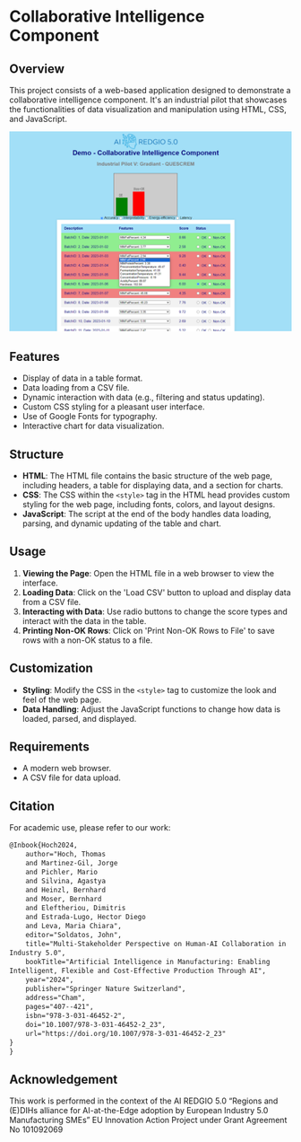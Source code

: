 # Collaborative Intelligence Component

## Overview
This project consists of a web-based application designed to demonstrate a collaborative intelligence component. It's an industrial pilot that showcases the functionalities of data visualization and manipulation using HTML, CSS, and JavaScript.

![Screenshoot](image.bmp)

## Features
- Display of data in a table format.
- Data loading from a CSV file.
- Dynamic interaction with data (e.g., filtering and status updating).
- Custom CSS styling for a pleasant user interface.
- Use of Google Fonts for typography.
- Interactive chart for data visualization.

## Structure
- **HTML**: The HTML file contains the basic structure of the web page, including headers, a table for displaying data, and a section for charts.
- **CSS**: The CSS within the `<style>` tag in the HTML head provides custom styling for the web page, including fonts, colors, and layout designs.
- **JavaScript**: The script at the end of the body handles data loading, parsing, and dynamic updating of the table and chart.

## Usage
1. **Viewing the Page**: Open the HTML file in a web browser to view the interface.
2. **Loading Data**: Click on the 'Load CSV' button to upload and display data from a CSV file.
3. **Interacting with Data**: Use radio buttons to change the score types and interact with the data in the table.
4. **Printing Non-OK Rows**: Click on 'Print Non-OK Rows to File' to save rows with a non-OK status to a file.

## Customization
- **Styling**: Modify the CSS in the `<style>` tag to customize the look and feel of the web page.
- **Data Handling**: Adjust the JavaScript functions to change how data is loaded, parsed, and displayed.

## Requirements
- A modern web browser.
- A CSV file for data upload.


## Citation
For academic use, please refer to our work:

```
@Inbook{Hoch2024,
	author="Hoch, Thomas
	and Martinez-Gil, Jorge
	and Pichler, Mario
	and Silvina, Agastya
	and Heinzl, Bernhard
	and Moser, Bernhard
	and Eleftheriou, Dimitris
	and Estrada-Lugo, Hector Diego
	and Leva, Maria Chiara",
	editor="Soldatos, John",
	title="Multi-Stakeholder Perspective on Human-AI Collaboration in Industry 5.0",
	bookTitle="Artificial Intelligence in Manufacturing: Enabling Intelligent, Flexible and Cost-Effective Production Through AI",
	year="2024",
	publisher="Springer Nature Switzerland",
	address="Cham",
	pages="407--421",
	isbn="978-3-031-46452-2",
	doi="10.1007/978-3-031-46452-2_23",
	url="https://doi.org/10.1007/978-3-031-46452-2_23"
}
}
```

## Acknowledgement
This work is performed in the context of the AI REDGIO 5.0 “Regions and (E)DIHs alliance for AI-at-the-Edge adoption by European Industry 5.0 Manufacturing SMEs” EU Innovation Action Project under Grant Agreement No 101092069
